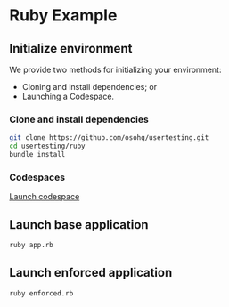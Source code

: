 # Ruby Example

## Initialize environment

We provide two methods for initializing your environment:
* Cloning and install dependencies; or
* Launching a Codespace.

### Clone and install dependencies
```bash
git clone https://github.com/osohq/usertesting.git
cd usertesting/ruby
bundle install
```

### Codespaces
[Launch codespace](https://github.com/codespaces/new?machine=basicLinux32gb&repo=632239158&ref=main&devcontainer_path=.devcontainer%2Fruby%2Fdevcontainer.json)

## Launch base application
```bash
ruby app.rb
```

## Launch enforced application
```bash
ruby enforced.rb
```
